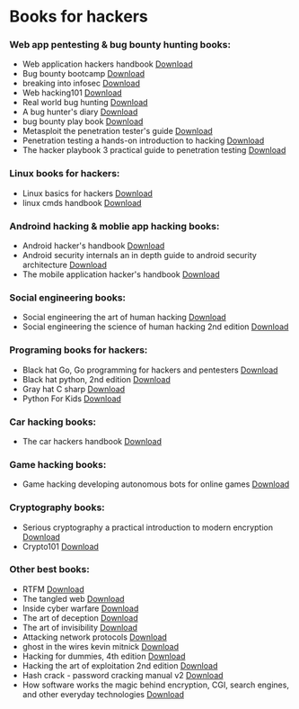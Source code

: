 # Books for hackers

<h3>Web app pentesting & bug bounty hunting books:</h3>

 <ul>
 
  <li>Web application hackers handbook <a href="https://github.com/Aravindhyox01/Books-for-hackers/raw/main/Book's/Web%20application%20hackers%20handbook.pdf">Download</a> </li>
  <li>Bug bounty bootcamp <a href="https://github.com/Aravindhyox01/Books-for-hackers/raw/main/Book's/bug-bounty-bootcamp.pdf">Download</a> </li>
  <li>breaking into infosec <a href="https://github.com/Aravindhyox01/Books-for-hackers/raw/main/Book's/breaking%20into%20infosec%20.pdf">Download</a> </li>
  <li>Web hacking101 <a href="https://github.com/Aravindhyox01/Books-for-hackers/raw/main/Book's/web%20hacking101.pdf">Download</a> </li>
  <li>Real world bug hunting <a href="https://github.com/Aravindhyox01/Books-for-hackers/raw/main/Book's/Real-World-Bug-Hunting.pdf">Download</a> </li>
  <li>A bug hunter's diary <a href="https://github.com/Aravindhyox01/Books-for-hackers/raw/main/Book's/A%20Bug%20Hunter's%20Diary%20.pdf">Download</a> </li>
  <li>bug bounty play book <a href="https://github.com/Aravindhyox01/Books-for-hackers/raw/main/Book's/Bug%20Bounty%20Playbook.pdf">Download</a> </li>
  <li>Metasploit the penetration tester's guide <a href="https://github.com/Aravindhyox01/Books-for-hackers/raw/main/Book's/Metasploit%20the%20penetration%20tester's%20guide.pdf">Download</a> </li>
  <li>Penetration testing a hands-on introduction to hacking <a href="https://github.com/Aravindhyox01/Books-for-hackers/raw/main/Book's/Penetration%20Testing%20A%20Hands-On%20Introduction%20to%20Hacking.pdf">Download</a> </li>
  <li>The hacker playbook 3 practical guide to penetration testing <a href="https://github.com/Aravindhyox01/Books-for-hackers/raw/main/Book's/The%20Hacker%20Playbook%203%20Practical%20Guide%20To%20Penetration%20Testing.pdf">Download</a> </li>

  
 </ul>
 
 <h3>Linux books for hackers:</h3>
 
 <ul>
 
  <li>Linux basics for hackers <a href="https://github.com/Aravindhyox01/Books-for-hackers/raw/main/Book's/Linux%20Basics%20for%20Hackers.pdf">Download</a> </li>
  <li>linux cmds handbook <a href="https://github.com/Aravindhyox01/Books-for-hackers/raw/main/Book's/linux%20cmds%20handbook.pdf">Download</a> </li>
 
 </ul>
 
 
 <h3>Androind hacking & moblie app hacking books:</h3>
 
 <ul>
 
  <li>Android hacker's handbook <a href="https://github.com/Aravindhyox01/Books-for-hackers/raw/main/Book's/Android%20Hacker-s%20Handbook.pdf">Download</a> </li>
  <li>Android security internals an in depth guide to android security architecture  <a href="https://github.com/Aravindhyox01/Books-for-hackers/raw/main/Book's/Android%20Security%20Internals%20An%20In%20Depth%20Guide%20to%20Android%20Security%20Architecture%20.pdf">Download</a> </li>
  <li>The mobile application hacker's handbook <a href="https://github.com/Aravindhyox01/Books-for-hackers/raw/main/Book's/The%20Mobile%20Application%20Hacker's%20Handbook%20.pdf">Download</a> </li>
  
 
 </ul>
 
 
 <h3>Social engineering books:</h3>
 
 <ul>
 
  <li>Social engineering the art of human hacking <a href="https://github.com/Aravindhyox01/Books-for-hackers/raw/main/Book's/Social%20engineering%20the%20art%20of%20human%20hacking.pdf">Download</a> </li>
  <li>Social engineering the science of human hacking 2nd edition <a href="https://github.com/Aravindhyox01/Books-for-hackers/raw/main/Book's/Social%20Engineering%20The%20Science%20of%20Human%20Hacking%202nd%20Edition.pdf">Download</a> </li>
  
 
 </ul>
 
 
 <h3>Programing books for hackers:</h3>
 
 <ul>
 
  <li>Black hat Go, Go programming for hackers and pentesters <a href="https://github.com/Aravindhyox01/Books-for-hackers/raw/main/Book's/Black%20Hat%20Go%20Go%20Programming%20For%20Hackers%20and%20Pentesters.pdf">Download</a> </li>
  <li>Black hat python, 2nd edition <a href="https://github.com/Aravindhyox01/Books-for-hackers/raw/main/Book's/Black%20Hat%20Python%2C%202nd%20Edition.pdf">Download</a> </li>
  <li>Gray hat C sharp <a href="https://github.com/Aravindhyox01/Books-for-hackers/raw/main/Book's/Gray%20Hat%20C%20Sharp.pdf">Download</a> </li>
  <li>Python For Kids <a href="https://github.com/Aravindhyox01/Books-for-hackers/raw/main/Book's/Python%20For%20Kids.pdf">Download</a> </li>
  
 
 </ul>
 
 

 <h3>Car hacking books:</h3>
 
 <ul>
  <li>The car hackers handbook <a href="https://github.com/Aravindhyox01/Books-for-hackers/raw/main/Book's/thecarhackershandbook.pdf">Download</a> </li>
 </ul>
 
 
 <h3>Game hacking books:</h3>
 
 <ul>
 
  <li>Game hacking developing autonomous bots for online games <a href="https://github.com/Aravindhyox01/Books-for-hackers/raw/main/Book's/Game%20Hacking%20Developing%20Autonomous%20Bots%20for%20Online%20Games.pdf">Download</a> </li>
  
 </ul>
 
 
 <h3>Cryptography books:</h3>
 
 <ul>
 
  <li>Serious cryptography a practical introduction to modern encryption <a href="https://github.com/Aravindhyox01/Books-for-hackers/raw/main/Book's/Serious%20Cryptography%20A%20Practical%20Introduction%20to%20Modern%20Encryption%20.pdf">Download</a> </li>
  <li>Crypto101 <a href="https://github.com/Aravindhyox01/Books-for-hackers/raw/main/Book's/Crypto101.pdf">Download</a> </li>
 
 </ul>
 
 
 <h3>Other best books:</h3>
 
 <ul>
 
  <li>RTFM <a href="https://github.com/Aravindhyox01/Books-for-hackers/raw/main/Book's/RTFM.pdf">Download</a> </li>
  <li>The tangled web <a href="https://github.com/Aravindhyox01/Books-for-hackers/raw/main/Book's/The%20tangled%20web.pdf">Download</a> </li>
  <li>Inside cyber warfare <a href="https://github.com/Aravindhyox01/Books-for-hackers/raw/main/Book's/Inside%20Cyber%20Warfare.pdf">Download</a> </li>
  <li>The art of deception <a href="https://github.com/Aravindhyox01/Books-for-hackers/raw/main/Book's/The%20Art%20of%20Deception.pdf">Download</a> </li>
  <li>The art of invisibility <a href="https://github.com/Aravindhyox01/Books-for-hackers/raw/main/Book's/The%20Art%20of%20Invisibility.pdf">Download</a> </li>
  <li>Attacking network protocols <a href="https://github.com/Aravindhyox01/Books-for-hackers/raw/main/Book's/Attacking%20network%20protocols.pdf">Download</a> </li>
  <li>ghost in the wires kevin mitnick <a href="https://github.com/Aravindhyox01/Books-for-hackers/raw/main/Book's/ghost-in-the-wires-kevin-mitnick.pdf">Download</a> </li>
  <li>Hacking for dummies, 4th edition <a href="https://github.com/Aravindhyox01/Books-for-hackers/raw/main/Book's/Hacking%20For%20Dummies%2C%204th%20Edition.pdf">Download</a> </li>
  <li>Hacking the art of exploitation 2nd edition <a href="https://github.com/Aravindhyox01/Books-for-hackers/raw/main/Book's/Hacking%20The%20Art%20of%20Exploitation%202nd%20Edition.pdf">Download</a> </li>
  <li>Hash crack - password cracking manual v2 <a href="https://github.com/Aravindhyox01/Books-for-hackers/raw/main/Book's/Hash%20Crack%20-%20Password%20Cracking%20Manual%20v2.pdf">Download</a> </li>
  <li>How software works the magic behind encryption, CGI, search engines, and other everyday technologies  <a href="https://github.com/Aravindhyox01/Books-for-hackers/raw/main/Book's/How%20software%20works%20the%20magic%20behind%20encryption%2C%20CGI%2C%20search%20engines%2C%20and%20other%20everyday%20technologies%20.pdf">Download</a> </li>
 
 </ul>



 
 
 
 
 
 <!--
  
   <h3>tittle </h3>
 
 <ul>
 
  <li>Book <a href="">Download</a> </li>
  <li>Book <a href="">Download</a> </li>
  <li>Book <a href="">Download</a> </li>
  <li>Book <a href="">Download</a> </li>
  <li>Book <a href="">Download</a> </li>
  <li>Book <a href="">Download</a> </li>
  <li>Book <a href="">Download</a> </li>
  <li>Book <a href="">Download</a> </li>
  <li>Book <a href="">Download</a> </li>
 
 </ul>
  
 -->
 
 
